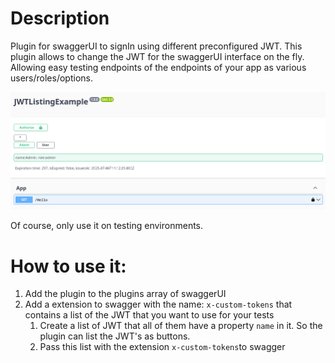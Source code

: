 # Description
Plugin for swaggerUI to signIn using different preconfigured JWT.
This plugin allows to change the JWT for the swaggerUI interface on the fly. 
Allowing easy testing endpoints of the endpoints of your app as various users/roles/options.

![example swaggerUI with plugin](examples/exampleSwaggerUI.png)

Of course, only use it on testing environments.

# How to use it:
1. Add the plugin to the plugins array of swaggerUI
2. Add a extension to swagger with the name: `x-custom-tokens` that contains a list of the JWT that you want to use for your tests
    1. Create a list of JWT that all of them have a property `name` in it. So the plugin can list the JWT's as buttons.
    2. Pass this list with the extension `x-custom-tokens`to swagger